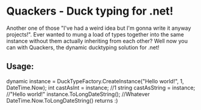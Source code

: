 # Quackers - Duck typing for .net!

Another one of those "I've had a weird idea but I'm gonna write it anyway projects!". Ever wanted to mung a load of types together into the same instance without them actually inheriting from each other? Well now you can with Quackers, the dynamic ducktyping solution for .net!

## Usage:

dynamic instance = DuckTypeFactory.CreateInstance("Hello world!", 1, DateTime.Now);
int castAsInt = instance; //1
string castAsString = instance; //"Hello world!"
instance.ToLongDateString(); //Whatever DateTime.Now.ToLongDateString() returns :)